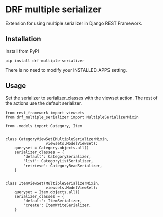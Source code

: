 # DRF multiple serializer

Extension for using multiple serializer in Django REST Framework.


## Installation

Install from PyPI

```
pip install drf-multiple-serializer
```

There is no need to modify your INSTALLED_APPS setting.


## Usage

Set the serializer to serializer_classes with the viewset action.
The rest of the actions use the default serializer.

```
from rest_framework import viewsets
from drf_multiple_serializer import MultipleSerializerMixin

from .models import Category, Item


class CategoryViewSet(MultipleSerializerMixin,
                  viewsets.ModelViewSet):
    queryset = Category.objects.all()
    serializer_classes = {
        'default': CategorySerializer,
        'list': CategoryListSerializer,
        'retrieve': CategoryReadSerializer,
    }


class ItemViewSet(MultipleSerializerMixin,
                  viewsets.ModelViewSet):
    queryset = Item.objects.all()
    serializer_classes = {
        'default': ItemSerializer,
        'create': ItemWriteSerializer,
    }
```
